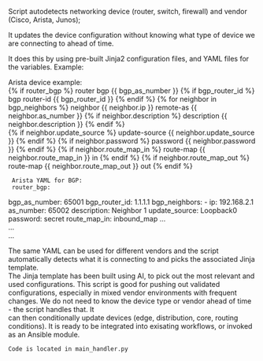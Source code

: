 Script autodetects networking device (router, switch, firewall) and vendor (Cisco, Arista, Junos);

It updates the device configuration without knowing what type of device we are connecting to ahead of time.

It does this by using pre-built Jinja2 configuration files, and YAML files for the variables.  Example:  

Arista device example:  
{% if router_bgp %}
router bgp {{ bgp_as_number }}
 {% if bgp_router_id %}
  bgp router-id {{ bgp_router_id }}
 {% endif %}
 {% for neighbor in bgp_neighbors %}
  neighbor {{ neighbor.ip }} remote-as {{ neighbor.as_number }}
   {% if neighbor.description %}
    description {{ neighbor.description }}
   {% endif %}  
   {% if neighbor.update_source %}
    update-source {{ neighbor.update_source }}
   {% endif %}
   {% if neighbor.password %}
    password {{ neighbor.password }}
   {% endif %}
   {% if neighbor.route_map_in %}
    route-map {{ neighbor.route_map_in }} in
   {% endif %}
   {% if neighbor.route_map_out %}
    route-map {{ neighbor.route_map_out }} out
   {% endif %}  


       
     Arista YAML for BGP:  
     router_bgp: 
  bgp_as_number: 65001
  bgp_router_id: 1.1.1.1
  bgp_neighbors:
    - ip: 192.168.2.1
      as_number: 65002
      description: Neighbor 1
      update_source: Loopback0
      password: secret
      route_map_in: inbound_map
     ...  
     ...  
     ...  
     



  The same YAML can be used for different vendors and the script automatically detects what it is connecting to and picks the associated Jinja template.  
  The Jinja template has been built using AI, to pick out the most relevant and used configurations.
  This script is good for pushing out validated configurations, especially in mixed vendor environments with frequent changes. We do not need to know the device type or vendor ahead of time - the script handles that.  It  
  can then conditionally update devices (edge, distribution, core, routing conditions). It is ready to be integrated into exisating workflows, or invoked as an Ansible module.


    Code is located in main_handler.py
